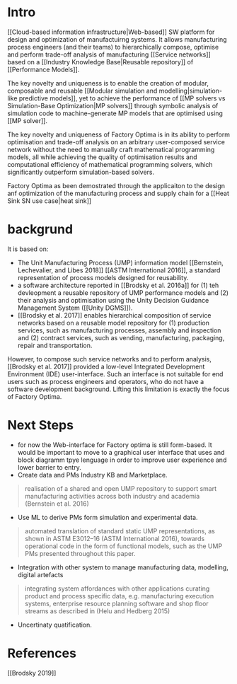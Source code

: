 # Intro
[[Cloud-based information infrastructure|Web-based]] SW platform for design and optimization of manufactuirng systems. It allows manufacturing process engineers (and their teams) to hierarchically compose, optimise and perform trade-off analysis of manufacturing [[Service networks]] based on a [[Industry Knowledge Base|Reusable repository]] of [[Performance Models]].

The key novelty and uniqueness is to enable the creation of modular, composable and reusable [[Modular simulation and modelling|simulation-like predictive models]], yet to achieve the performance of [[MP solvers vs Simulation-Base Optimization|MP solvers]] through symbolic analysis of simulation code to machine-generate MP models that are optimised using [[MP solver]].

The key novelty and uniqueness of Factory Optima is in its ability to perform optimisation and trade-off analysis on an arbitrary user-composed service network without the need to manually craft mathematical programming models, all while achieving the quality of optimisation results and computational efficiency of mathematical programming solvers, which significantly outperform simulation-based solvers.

Factory Optima as been demostrated through the applicaiton to the design anf optimization of the manufacturing process and supply chain for a [[Heat Sink SN use case|heat sink]]

# backgrund
It is based on:
 - The Unit Manufacturing Process (UMP) information model [[Bernstein, Lechevalier, and Libes 2018]] [[ASTM International 2016]], a standard representation of process models designed for reusability. 
 - a software architecture reported in [[Brodsky et al. 2016a]]  for (1) teh devleopment a reusable repository of UMP performance models and (2) their analysis and optimisation using the Unity Decision Guidance Management System ([[Unity DGMS]]). 
 -  [[Brodsky et al. 2017]] enables hierarchical composition of service networks based on a reusable model repository for (1) production services, such as manufacturing processes, assembly and inspection and (2) contract services, such as vending, manufacturing, packaging, repair and transportation. 
 
However, to compose such service networks and to perform analysis, [[Brodsky et al. 2017]] provided a low-level Integrated Development Environment (IDE) user-interface. Such an interface is not suitable for end users such as process engineers and operators, who do not have a software development background. Lifting this limitation is exactly the focus of Factory Optima.

# Next Steps
- for now the Web-interface for Factory optima is still form-based.  It would be important to move to a graphical user interface that uses and block diagramm tpye lenguage in order to improve user experience and lower barrier to entry.
- Create data and PMs Industry KB and Marketplace.
 > realisation of a shared and open UMP repository to support smart manufacturing activities across both industry and academia (Bernstein et al. 2016)
- Use ML to derive PMs form simulation and experimental data.
 > automated translation of standard static UMP representations, as shown in ASTM E3012–16 (ASTM International 2016), towards operational code in the form of functional models, such as the UMP PMs presented throughout this paper.
- Integration with other system to manage manufacturing data, modelling, digital artefacts
 > integrating system affordances with other applications curating product and process specific data, e.g. manufacturing execution systems, enterprise resource planning software and shop floor streams as described in (Helu and Hedberg 2015)
- Uncertinaty quatification.


# References
[[Brodsky 2019]]
